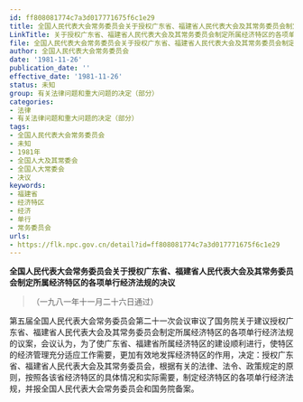 ```yaml
---
id: ff808081774c7a3d017771675f6c1e29
title: 全国人民代表大会常务委员会关于授权广东省、福建省人民代表大会及其常务委员会制定所属经济特区的各项单行经济法规的决议
LinkTitle: 关于授权广东省、福建省人民代表大会及其常务委员会制定所属经济特区的各项单行经济法规的决议（1981）
file: 全国人民代表大会常务委员会关于授权广东省、福建省人民代表大会及其常务委员会制定所属经济特区的各项单行经济法规的决议_ff808081774c7a3d017771675f6c1e29.docx
author: 全国人民代表大会常务委员会
date: '1981-11-26'
publication_date: ''
effective_date: '1981-11-26'
status: 未知
group: 有关法律问题和重大问题的决定（部分）
categories:
- 法律
- 有关法律问题和重大问题的决定（部分）
tags:
- 全国人民代表大会常务委员会
- 未知
- 1981年
- 全国人大及其常委会
- 全国人大常委会
- 决议
keywords:
- 福建省
- 经济特区
- 经济
- 单行
- 常务委员会
urls:
- https://flk.npc.gov.cn/detail?id=ff808081774c7a3d017771675f6c1e29
---
```


**全国人民代表大会常务委员会关于授权广东省、福建省人民代表大会及其常务委员会制定所属经济特区的各项单行经济法规的决议**

> （一九八一年十一月二十六日通过）

第五届全国人民代表大会常务委员会第二十一次会议审议了国务院关于建议授权广东省、福建省人民代表大会及其常务委员会制定所属经济特区的各项单行经济法规的议案，会议认为，为了使广东省、福建省所属经济特区的建设顺利进行，使特区的经济管理充分适应工作需要，更加有效地发挥经济特区的作用，决定：授权广东省、福建省人民代表大会及其常务委员会，根据有关的法律、法令、政策规定的原则，按照各该省经济特区的具体情况和实际需要，制定经济特区的各项单行经济法规，并报全国人民代表大会常务委员会和国务院备案。
